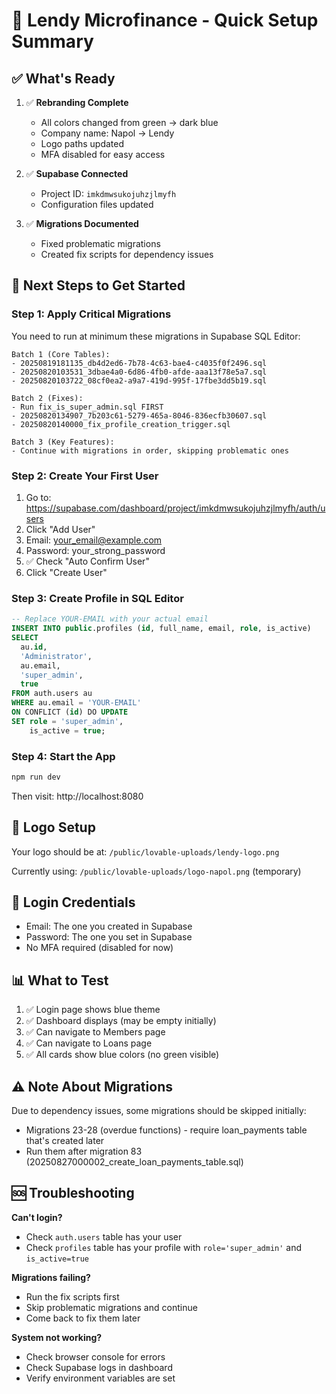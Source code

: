 # 🚀 Lendy Microfinance - Quick Setup Summary

## ✅ What's Ready

1. ✅ **Rebranding Complete**
   - All colors changed from green → dark blue
   - Company name: Napol → Lendy
   - Logo paths updated
   - MFA disabled for easy access

2. ✅ **Supabase Connected**
   - Project ID: `imkdmwsukojuhzjlmyfh`
   - Configuration files updated

3. ✅ **Migrations Documented**
   - Fixed problematic migrations
   - Created fix scripts for dependency issues

## 🎯 Next Steps to Get Started

### Step 1: Apply Critical Migrations

You need to run at minimum these migrations in Supabase SQL Editor:

```
Batch 1 (Core Tables):
- 20250819181135_db4d2ed6-7b78-4c63-bae4-c4035f0f2496.sql
- 20250820103531_3dbae4a0-6d86-4fb0-afde-aaa13f78e5a7.sql
- 20250820103722_08cf0ea2-a9a7-419d-995f-17fbe3dd5b19.sql

Batch 2 (Fixes):
- Run fix_is_super_admin.sql FIRST
- 20250820134907_7b203c61-5279-465a-8046-836ecfb30607.sql
- 20250820140000_fix_profile_creation_trigger.sql

Batch 3 (Key Features):
- Continue with migrations in order, skipping problematic ones
```

### Step 2: Create Your First User

1. Go to: https://supabase.com/dashboard/project/imkdmwsukojuhzjlmyfh/auth/users
2. Click "Add User"
3. Email: your_email@example.com
4. Password: your_strong_password
5. ✅ Check "Auto Confirm User"
6. Click "Create User"

### Step 3: Create Profile in SQL Editor

```sql
-- Replace YOUR-EMAIL with your actual email
INSERT INTO public.profiles (id, full_name, email, role, is_active)
SELECT 
  au.id,
  'Administrator',
  au.email,
  'super_admin',
  true
FROM auth.users au
WHERE au.email = 'YOUR-EMAIL'
ON CONFLICT (id) DO UPDATE
SET role = 'super_admin',
    is_active = true;
```

### Step 4: Start the App

```bash
npm run dev
```

Then visit: http://localhost:8080

## 🎨 Logo Setup

Your logo should be at: `/public/lovable-uploads/lendy-logo.png`

Currently using: `/public/lovable-uploads/logo-napol.png` (temporary)

## 🔐 Login Credentials

- Email: The one you created in Supabase
- Password: The one you set in Supabase
- No MFA required (disabled for now)

## 📊 What to Test

1. ✅ Login page shows blue theme
2. ✅ Dashboard displays (may be empty initially)
3. ✅ Can navigate to Members page
4. ✅ Can navigate to Loans page
5. ✅ All cards show blue colors (no green visible)

## ⚠️ Note About Migrations

Due to dependency issues, some migrations should be skipped initially:
- Migrations 23-28 (overdue functions) - require loan_payments table that's created later
- Run them after migration 83 (20250827000002_create_loan_payments_table.sql)

## 🆘 Troubleshooting

**Can't login?**
- Check `auth.users` table has your user
- Check `profiles` table has your profile with `role='super_admin'` and `is_active=true`

**Migrations failing?**
- Run the fix scripts first
- Skip problematic migrations and continue
- Come back to fix them later

**System not working?**
- Check browser console for errors
- Check Supabase logs in dashboard
- Verify environment variables are set

